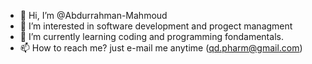 - 👋 Hi, I’m @Abdurrahman-Mahmoud
- 👀 I’m interested in software development and progect managment 
- 🌱 I’m currently learning coding and programming fondamentals.
- 📫 How to reach me? just e-mail me anytime (qd.pharm@gmail.com) 

<!---
Abdurrahman-Mahmoud/Abdurrahman-Mahmoud is a ✨ special ✨ repository because its `README.md` (this file) appears on your GitHub profile.
You can click the Preview link to take a look at your changes.
--->
